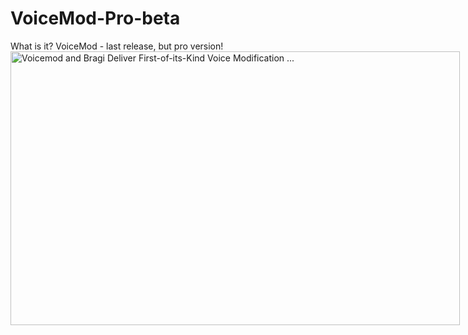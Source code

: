 # VoiceMod-Pro-beta

What is it?
VoiceMod - last release, but pro version!
<img src="https://mms.businesswire.com/media/20211116005263/en/927313/5/Voicemod_Vertical_Lockup_Black_RGB.jpg" jsaction="VQAsE" class="sFlh5c pT0Scc iPVvYb" style="max-width: 4729px; height: 438px; margin: 0px; width: 719px;" alt="Voicemod and Bragi Deliver First-of-its-Kind Voice Modification ..." jsname="kn3ccd">
